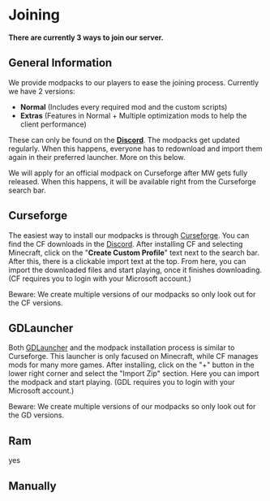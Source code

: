 # Joining

**There are currently 3 ways to join our server.**

## General Information

We provide modpacks to our players to ease the joining process. Currently we have 2 versions:
- **Normal** (Includes every required mod and the custom scripts)
- **Extras** (Features in Normal + Multiple optimization mods to help the client performance)

These can only be found on the [**Discord**](https://discord.geopolmc.org). The modpacks get updated regularly. When this happens, everyone has to redownload and import them again in their preferred launcher. More on this below.

We will apply for an official modpack on Curseforge after MW gets fully released. When this happens, it will be available right from the Curseforge search bar.

## Curseforge

The easiest way to install our modpacks is through [Curseforge](https://curseforge.com/). You can find the CF downloads in the [Discord](https://discord.geopolmc.org). After installing CF and selecting Minecraft, click on the "**Create Custom Profile**" text next to the search bar. After this, there is a clickable import text at the top. From here, you can import the downloaded files and start playing, once it finishes downloading. (CF requires you to login with your Microsoft account.)

Beware: We create multiple versions of our modpacks so only look out for the CF versions.

## GDLauncher

Both [GDLauncher](https://gdlauncher.com/) and the modpack installation process is similar to Curseforge. This launcher is only facused on Minecraft, while CF manages mods for many more games. After installing, click on the "+" button in the lower right corner and select the "Import Zip" section. Here you can import the modpack and start playing. (GDL requires you to login with your Microsoft account.)

Beware: We create multiple versions of our modpacks so only look out for the GD versions.

## Ram

yes

## Manually